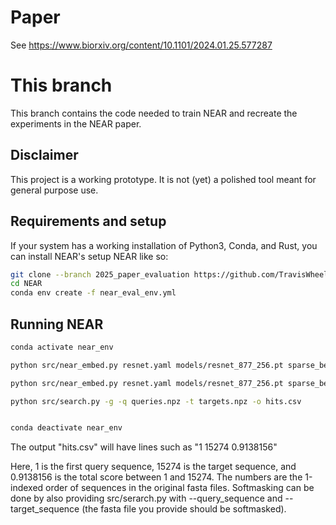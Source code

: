 # Paper
See https://www.biorxiv.org/content/10.1101/2024.01.25.577287

# This branch

This branch contains the code needed to train NEAR and recreate the experiments in the NEAR paper.

## Disclaimer

This project is a working prototype. It is not (yet) a polished tool meant for general purpose use. 


## Requirements and setup

If your system has a working installation of Python3, Conda, and Rust, you can install NEAR's setup NEAR like so:

```bash
git clone --branch 2025_paper_evaluation https://github.com/TravisWheelerLab/NEAR.git
cd NEAR
conda env create -f near_eval_env.yml
```

## Running NEAR



```bash
conda activate near_env

python src/near_embed.py resnet.yaml models/resnet_877_256.pt sparse_benchmark/sparse_query_softmask.fa queries.npz

python src/near_embed.py resnet.yaml models/resnet_877_256.pt sparse_benchmark/sparse_target_hardmask_mixed.fa targets.npz

python src/search.py -g -q queries.npz -t targets.npz -o hits.csv


conda deactivate near_env


```
The output "hits.csv" will have lines such as "1 15274 0.9138156"

Here, 1 is the first query sequence, 15274 is the target sequence, and 0.9138156 is the total score between 1 and 15274. The numbers are the 1-indexed order of sequences in the original fasta files. Softmasking can be done by also providing src/serarch.py with --query_sequence and --target_sequence (the fasta file you provide should be softmasked).
